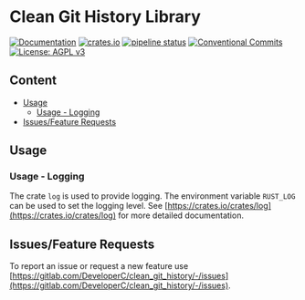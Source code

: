 # Clean Git History Library
[![Documentation](https://docs.rs/clean_git_history_lib/badge.svg)](https://docs.rs/clean_git_history_lib) [![crates.io](https://img.shields.io/crates/v/clean_git_history_lib)](https://crates.io/crates/clean_git_history_lib) [![pipeline status](https://gitlab.com/DeveloperC/clean_git_history/badges/main/pipeline.svg)](https://gitlab.com/DeveloperC/clean_git_history/-/commits/main) [![Conventional Commits](https://img.shields.io/badge/Conventional%20Commits-1.0.0-yellow.svg)](https://conventionalcommits.org) [![License: AGPL v3](https://img.shields.io/badge/License-AGPLv3-blue.svg)](https://www.gnu.org/licenses/agpl-3.0)


## Content
 * [Usage](#usage)
   + [Usage - Logging](#usage-logging)
 * [Issues/Feature Requests](#issuesfeature-requests)


## Usage


### Usage - Logging
The crate `log` is used to provide logging.
The environment variable `RUST_LOG` can be used to set the logging level.
See [https://crates.io/crates/log](https://crates.io/crates/log) for more detailed documentation.


## Issues/Feature Requests
To report an issue or request a new feature use [https://gitlab.com/DeveloperC/clean_git_history/-/issues](https://gitlab.com/DeveloperC/clean_git_history/-/issues).
